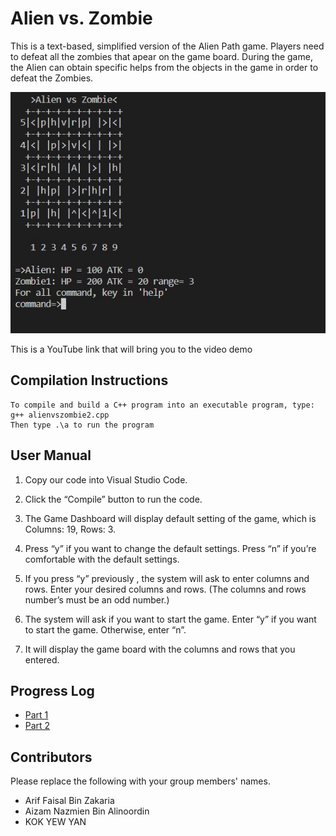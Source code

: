 # Alien vs. Zombie

This is a text-based, simplified version of the Alien Path game. Players need to defeat all the zombies that apear on the game board. During the game, the Alien can obtain specific helps from the objects in the game in order to defeat the Zombies. 

![Alien vs Zombie](Screenshot%202023-02-19%20200729.jpg)

This is a YouTube link that will bring you to the video demo 
## Compilation Instructions

```
To compile and build a C++ program into an executable program, type:
g++ alienvszombie2.cpp
Then type .\a to run the program

```

## User Manual

1. Copy our code into Visual Studio Code.

2. Click the “Compile” button to run the code.

3. The Game Dashboard will display default setting of the game, which is Columns: 19, Rows: 3.

4. Press “y” if you want to change the default settings. Press “n” if you’re comfortable with the default settings.

5. If you press “y” previously , the system will ask to enter columns and rows. Enter your desired columns and rows. (The columns and rows number’s must be an odd number.)

5. The system will ask if you want to start the game.  Enter “y” if you want to start the game. Otherwise, enter “n”.

6. It will display the game board with the columns and rows that you entered.
## Progress Log

- [Part 1](PART1.md)
- [Part 2](PART2.md)

## Contributors

Please replace the following with your group members' names. 

- Arif Faisal Bin Zakaria
- Aizam Nazmien Bin Alinoordin
- KOK YEW YAN 